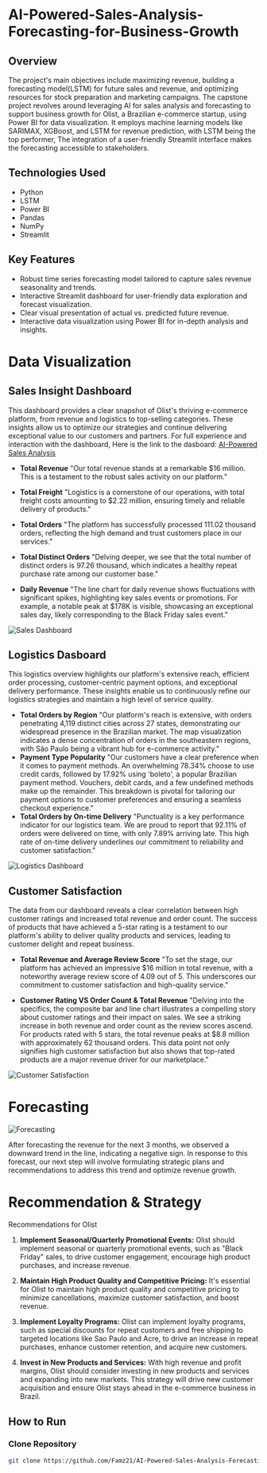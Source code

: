 # AI-Powered-Sales-Analysis-Forecasting-for-Business-Growth

## Overview

The project's main objectives include maximizing revenue, building a forecasting model(LSTM) for future sales and revenue, and optimizing resources for stock preparation and marketing campaigns. The capstone project revolves around leveraging AI for sales analysis and forecasting to support business growth for Olist, a Brazilian e-commerce startup, using Power BI for data visualization. It employs machine learning models like SARIMAX, XGBoost, and LSTM for revenue prediction, with LSTM being the top performer, The integration of a user-friendly Streamlit interface makes the forecasting accessible to stakeholders.

## Technologies Used

- Python
- LSTM
- Power BI
- Pandas
- NumPy
- Streamlit

## Key Features

- Robust time series forecasting model tailored to capture sales revenue seasonality and trends.
- Interactive Streamlit dashboard for user-friendly data exploration and forecast visualization.
- Clear visual presentation of actual vs. predicted future revenue.
- Interactive data visualization using Power BI for in-depth analysis and insights.
# Data Visualization
## Sales Insight Dashboard

This dashboard provides a clear snapshot of Olist's thriving e-commerce platform, from revenue and logistics to top-selling categories. These insights allow us to optimize our strategies and continue delivering exceptional value to our customers and partners. For full experience and interaction with the dashboard, Here is the link to the dasboard: [AI-Powered Sales Analysis](https://www.novypro.com/project/ai-powered-sales-analysis)

- **Total Revenue**
  "Our total revenue stands at a remarkable $16 million. This is a testament to the robust sales activity on our platform."

- **Total Freight**
  "Logistics is a cornerstone of our operations, with total freight costs amounting to $2.22 million, ensuring timely and reliable delivery of products."

- **Total Orders**
  "The platform has successfully processed 111.02 thousand orders, reflecting the high demand and trust customers place in our services."

- **Total Distinct Orders**
  "Delving deeper, we see that the total number of distinct orders is 97.26 thousand, which indicates a healthy repeat purchase rate among our customer base."
- **Daily Revenue**
  "The line chart for daily revenue shows fluctuations with significant spikes, highlighting key sales events or promotions. For example, a notable peak at $178K is visible, showcasing an exceptional sales day, likely corresponding to the Black Friday sales event."



  
![Sales Dashboard](https://github.com/Famz21/AI-Powered-Sales-Analysis-Forecasting-for-Business-Growth/assets/125658739/ddde9cab-ddae-4fdb-bf2a-f88346813503)
## Logistics Dasboard

This logistics overview highlights our platform's extensive reach, efficient order processing, customer-centric payment options, and exceptional delivery performance. These insights enable us to continuously refine our logistics strategies and maintain a high level of service quality.
- **Total Orders by Region**
  "Our platform's reach is extensive, with orders penetrating 4,119 distinct cities across 27 states, demonstrating our widespread presence in the Brazilian market. The map visualization indicates a dense concentration of orders in the southeastern regions, with São Paulo being a vibrant hub for e-commerce activity."
- **Payment Type Popularity**
  "Our customers have a clear preference when it comes to payment methods. An overwhelming 78.34% choose to use credit cards, followed by 17.92% using 'boleto', a popular Brazilian payment method. Vouchers, debit cards, and a few undefined methods make up the remainder. This breakdown is pivotal for tailoring our payment options to customer preferences and ensuring a seamless checkout experience."
- **Total Orders by On-time Delivery**
  "Punctuality is a key performance indicator for our logistics team. We are proud to report that 92.11% of orders were delivered on time, with only 7.89% arriving late. This high rate of on-time delivery underlines our commitment to reliability and customer satisfaction."


![Logistics Dashboard](https://github.com/Famz21/AI-Powered-Sales-Analysis-Forecasting-for-Business-Growth/assets/125658739/da5f077a-37a2-46a8-ba3e-2b53e24c9f13)

## Customer Satisfaction

The data from our dashboard reveals a clear correlation between high customer ratings and increased total revenue and order count. The success of products that have achieved a 5-star rating is a testament to our platform's ability to deliver quality products and services, leading to customer delight and repeat business.
- **Total Revenue and Average Review Score**
  "To set the stage, our platform has achieved an impressive $16 million in total revenue, with a noteworthy average review score of 4.09 out of 5. This underscores our commitment to customer satisfaction and high-quality service."

- **Customer Rating VS Order Count & Total Revenue**
  "Delving into the specifics, the composite bar and line chart illustrates a compelling story about customer ratings and their impact on sales. We see a striking increase in both revenue and order count as the review scores ascend. For products rated with 5 stars, the total revenue peaks at $8.8 million with approximately 62 thousand orders. This data point not only signifies high customer satisfaction but also shows that top-rated products are a major revenue driver for our marketplace."



![Customer Satisfaction ](https://github.com/Famz21/AI-Powered-Sales-Analysis-Forecasting-for-Business-Growth/assets/125658739/7b727fcd-dbe3-4b6e-9648-5636c4b93001)

# Forecasting

![Forecasting](https://github.com/Famz21/AI-Powered-Sales-Analysis-Forecasting-for-Business-Growth/assets/125658739/1bf5f64b-a1ec-4abe-8761-2b3744bd3a2e)

After forecasting the revenue for the next 3 months, we observed a downward trend in the line, indicating a negative sign. In response to this forecast, our next step will involve formulating strategic plans and recommendations to address this trend and optimize revenue growth.


# Recommendation & Strategy

Recommendations for Olist

1. **Implement Seasonal/Quarterly Promotional Events:** Olist should implement seasonal or quarterly promotional events, such as "Black Friday" sales, to drive customer engagement, encourage high product purchases, and increase revenue.

2. **Maintain High Product Quality and Competitive Pricing:** It's essential for Olist to maintain high product quality and competitive pricing to minimize cancellations, maximize customer satisfaction, and boost revenue.

3. **Implement Loyalty Programs:** Olist can implement loyalty programs, such as special discounts for repeat customers and free shipping to targeted locations like Sao Paulo and Acre, to drive an increase in repeat purchases, enhance customer retention, and acquire new customers.

4. **Invest in New Products and Services:** With high revenue and profit margins, Olist should consider investing in new products and services and expanding into new markets. This strategy will drive new customer acquisition and ensure Olist stays ahead in the e-commerce business in Brazil.





## How to Run

### Clone Repository

```bash
git clone https://github.com/Famz21/AI-Powered-Sales-Analysis-Forecasting-for-Business-Growth

